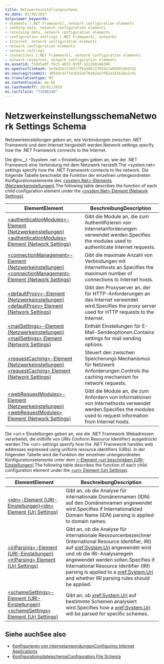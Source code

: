 ```yaml
---
title: Netzwerkeinstellungsschema
ms.date: 03/30/2017
helpviewer_keywords:
- elements [.NET Framework], network configuration elements
- sending data, network configuration elements
- receiving data, network configuration elements
- configuration settings [.NET Framework], networks
- Internet, network configuration elements
- network configuration elements
- network settings
- connections [.NET Framework], network configuration elements
- network resources, network configuration elements
ms.assetid: f1de5a0f-76c5-4833-819f-5222b8146340
ms.openlocfilehash: 5e3bd1b1734fc7fba50b72785531a8b001d6d741
ms.sourcegitcommit: 3094dcd17141b32a570a82ae3f62a331616e2c9c
ms.translationtype: MT
ms.contentlocale: de-DE
ms.lasthandoff: 10/01/2019
ms.locfileid: "71698148"
---
```

# <a name="network-settings-schema"></a><span data-ttu-id="c630d-102">Netzwerkeinstellungsschema</span><span class="sxs-lookup"><span data-stu-id="c630d-102">Network Settings Schema</span></span>
<span data-ttu-id="c630d-103">Netzwerkeinstellungen geben an, wie Verbindungen zwischen .NET Framework und dem Internet hergestellt werden.</span><span class="sxs-lookup"><span data-stu-id="c630d-103">Network settings specify how the .NET Framework connects to the Internet.</span></span>

<span data-ttu-id="c630d-104">Die @no__t -0system. net > Einstellungen geben an, wie der .NET Framework eine Verbindung mit dem Netzwerk herstellt.</span><span class="sxs-lookup"><span data-stu-id="c630d-104">The \<system.net> settings specify how the .NET Framework connects to the network.</span></span> <span data-ttu-id="c630d-105">Die folgende Tabelle beschreibt die Funktion der einzelnen untergeordneten Konfigurationselemente des [\<system.Net>-Elements (Netzwerkeinstellungen)](system-net-element-network-settings.md).</span><span class="sxs-lookup"><span data-stu-id="c630d-105">The following table describes the function of each child configuration element under the [\<system.Net> Element (Network Settings)](system-net-element-network-settings.md).</span></span>  
  
|<span data-ttu-id="c630d-106">Element</span><span class="sxs-lookup"><span data-stu-id="c630d-106">Element</span></span>|<span data-ttu-id="c630d-107">Beschreibung</span><span class="sxs-lookup"><span data-stu-id="c630d-107">Description</span></span>|  
|-------------|-----------------|  
|[<span data-ttu-id="c630d-108">\<authenticationModules>-Element (Netzwerkeinstellungen)</span><span class="sxs-lookup"><span data-stu-id="c630d-108">\<authenticationModules> Element (Network Settings)</span></span>](authenticationmodules-element-network-settings.md)|<span data-ttu-id="c630d-109">Gibt die Module an, die zum Authentifizieren von Internetanforderungen verwendet werden.</span><span class="sxs-lookup"><span data-stu-id="c630d-109">Specifies the modules used to authenticate Internet requests.</span></span>|  
|[<span data-ttu-id="c630d-110">\<connectionManagement>-Element (Netzwerkeinstellungen)</span><span class="sxs-lookup"><span data-stu-id="c630d-110">\<connectionManagement> Element (Network Settings)</span></span>](connectionmanagement-element-network-settings.md)|<span data-ttu-id="c630d-111">Gibt die maximale Anzahl von Verbindungen mit Internethosts an.</span><span class="sxs-lookup"><span data-stu-id="c630d-111">Specifies the maximum number of connections to Internet hosts.</span></span>|  
|[<span data-ttu-id="c630d-112">\<defaultProxy>-Element (Netzwerkeinstellungen)</span><span class="sxs-lookup"><span data-stu-id="c630d-112">\<defaultProxy> Element (Network Settings)</span></span>](defaultproxy-element-network-settings.md)|<span data-ttu-id="c630d-113">Gibt den Proxyserver an, der für HTTP-Anforderungen an das Internet verwendet wird.</span><span class="sxs-lookup"><span data-stu-id="c630d-113">Specifies the proxy server used for HTTP requests to the Internet.</span></span>|  
|[<span data-ttu-id="c630d-114">\<mailSettings>-Element (Netzwerkeinstellungen)</span><span class="sxs-lookup"><span data-stu-id="c630d-114">\<mailSettings> Element (Network Settings)</span></span>](mailsettings-element-network-settings.md)|<span data-ttu-id="c630d-115">Enthält Einstellungen für E-Mail-Sendeoptionen.</span><span class="sxs-lookup"><span data-stu-id="c630d-115">Contains settings for mail sending options.</span></span>|  
|[<span data-ttu-id="c630d-116">\<requestCaching>-Element (Netzwerkeinstellungen)</span><span class="sxs-lookup"><span data-stu-id="c630d-116">\<requestCaching> Element (Network Settings)</span></span>](requestcaching-element-network-settings.md)|<span data-ttu-id="c630d-117">Steuert den zwischen Speicherungs Mechanismus für Netzwerk Anforderungen.</span><span class="sxs-lookup"><span data-stu-id="c630d-117">Controls the caching mechanism for network requests.</span></span>|  
|[<span data-ttu-id="c630d-118">\<webRequestModules>-Element (Netzwerkeinstellungen)</span><span class="sxs-lookup"><span data-stu-id="c630d-118">\<webRequestModules> Element (Network Settings)</span></span>](webrequestmodules-element-network-settings.md)|<span data-ttu-id="c630d-119">Gibt die Module an, die zum Anfordern von Informationen von Internethosts verwendet werden.</span><span class="sxs-lookup"><span data-stu-id="c630d-119">Specifies the modules used to request information from Internet hosts.</span></span>|  
  
<span data-ttu-id="c630d-120">Die \<uri-> Einstellungen geben an, wie die .NET Framework Webadressen verarbeitet, die mithilfe von URIs (Uniform Resource Identifier) ausgedrückt werden.</span><span class="sxs-lookup"><span data-stu-id="c630d-120">The \<uri> settings specify how the .NET Framework handles web addresses expressed using uniform resource identifiers (URIs).</span></span> <span data-ttu-id="c630d-121">In der folgenden Tabelle wird die Funktion der einzelnen untergeordneten Konfigurationselemente unter dem [>-Element \<uri beschrieben (URI-Einstellungen)](uri-element-uri-settings.md).</span><span class="sxs-lookup"><span data-stu-id="c630d-121">The following table describes the function of each child configuration element under the [\<uri> Element (Uri Settings)](uri-element-uri-settings.md).</span></span>  
  
|<span data-ttu-id="c630d-122">Element</span><span class="sxs-lookup"><span data-stu-id="c630d-122">Element</span></span>|<span data-ttu-id="c630d-123">Beschreibung</span><span class="sxs-lookup"><span data-stu-id="c630d-123">Description</span></span>|  
|-------------|-----------------|  
|[<span data-ttu-id="c630d-124">\<idn>-Element (URI-Einstellungen)</span><span class="sxs-lookup"><span data-stu-id="c630d-124">\<idn> Element (Uri Settings)</span></span>](idn-element-uri-settings.md)|<span data-ttu-id="c630d-125">Gibt an, ob die Analyse für internationale Domänennamen (IDN) auf den Domänennamen angewendet wird.</span><span class="sxs-lookup"><span data-stu-id="c630d-125">Specifies if Internationalized Domain Name (IDN) parsing is applied to domain names.</span></span>|  
|[<span data-ttu-id="c630d-126">\<iriParsing>-Element (URI-Einstellungen)</span><span class="sxs-lookup"><span data-stu-id="c630d-126">\<iriParsing> Element (Uri Settings)</span></span>](iriparsing-element-uri-settings.md)|<span data-ttu-id="c630d-127">Gibt an, ob die Analyse für internationale Ressourcenbezeichner (International Resource Identifier, IRI) auf <xref:System.Uri> angewendet wird und ob die IRI-Analyseregeln angewendet werden sollen.</span><span class="sxs-lookup"><span data-stu-id="c630d-127">Specifies if International Resource Identifier (IRI) parsing is applied to a <xref:System.Uri> and whether IRI parsing rules should be applied.</span></span>|  
|[<span data-ttu-id="c630d-128">\<schemeSettings>-Element (URI-Einstellungen)</span><span class="sxs-lookup"><span data-stu-id="c630d-128">\<schemeSettings> Element (Uri Settings)</span></span>](schemesettings-element-uri-settings.md)|<span data-ttu-id="c630d-129">Gibt an, ob <xref:System.Uri> auf bestimmte Schemen analysiert wird.</span><span class="sxs-lookup"><span data-stu-id="c630d-129">Specifies how a <xref:System.Uri> will be parsed for specific schemes.</span></span>|  
  
## <a name="see-also"></a><span data-ttu-id="c630d-130">Siehe auch</span><span class="sxs-lookup"><span data-stu-id="c630d-130">See also</span></span>

- [<span data-ttu-id="c630d-131">Konfigurieren von Internetanwendungen</span><span class="sxs-lookup"><span data-stu-id="c630d-131">Configuring Internet Applications</span></span>](../../../network-programming/configuring-internet-applications.md)
- [<span data-ttu-id="c630d-132">Konfigurationsdateischema</span><span class="sxs-lookup"><span data-stu-id="c630d-132">Configuration File Schema</span></span>](../index.md)
